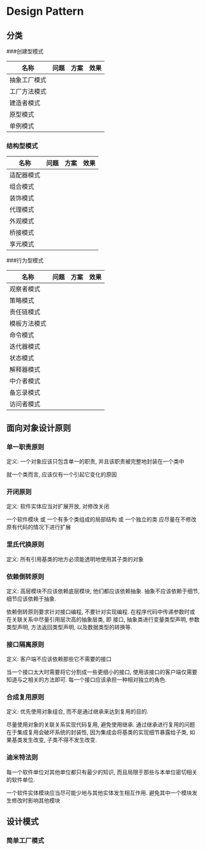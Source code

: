 # Design Pattern

## 分类

###创建型模式

| 名称         | 问题 | 方案 | 效果 |
| ------------ | ---- | ---- | ---- |
| 抽象工厂模式 |      |      |      |
| 工厂方法模式 |      |      |      |
| 建造者模式   |      |      |      |
| 原型模式     |      |      |      |
| 单例模式     |      |      |      |



### 结构型模式

| 名称       | 问题 | 方案 | 效果 |
| ---------- | ---- | ---- | ---- |
| 适配器模式 |      |      |      |
| 组合模式   |      |      |      |
| 装饰模式   |      |      |      |
| 代理模式   |      |      |      |
| 外观模式   |      |      |      |
| 桥接模式   |      |      |      |
| 享元模式   |      |      |      |



###行为型模式

| 名称         | 问题 | 方案 | 效果 |
| ------------ | ---- | ---- | ---- |
| 观察者模式   |      |      |      |
| 策略模式     |      |      |      |
| 责任链模式   |      |      |      |
| 模板方法模式 |      |      |      |
| 命令模式     |      |      |      |
| 迭代器模式   |      |      |      |
| 状态模式     |      |      |      |
| 解释器模式   |      |      |      |
| 中介者模式   |      |      |      |
| 备忘录模式   |      |      |      |
| 访问者模式   |      |      |      |



## 面向对象设计原则

### 单一职责原则

定义: 一个对象应该只包含单一的职责, 并且该职责被完整地封装在一个类中

就一个类而言, 应该仅有一个引起它变化的原因



### 开闭原则

定义: 软件实体应当对扩展开放, 对修改关闭

一个软件模块 或 一个有多个类组成的局部结构 或 一个独立的类 应尽量在不修改原有代码的情况下进行扩展



### 里氏代换原则

定义: 所有引用基类的地方必须能透明地使用其子类的对象



### 依赖倒转原则

定义: 高层模块不应该依赖底层模块, 他们都应该依赖抽象. 抽象不应该依赖于细节, 细节应该依赖于抽象.

依赖倒转原则要求针对接口编程, 不要针对实现编程. 在程序代码中传递参数时或在关联关系中尽量引用层次高的抽象层类, 即 接口, 抽象类进行变量类型声明, 参数类型声明, 方法返回类型声明, 以及数据类型的转换等. 



### 接口隔离原则

定义: 客户端不应该依赖那些它不需要的接口

当一个接口太大时需要将它分割成一些更细小的接口, 使用该接口的客户端仅需要知道与之相关的方法即可. 每一个接口应该承担一种相对独立的角色.



### 合成复用原则

定义: 优先使用对象组合, 而不是通过继承来达到复用的目的.

尽量使用对象的关联关系实现代码复用, 避免使用继承. 通过继承进行复用的问题在于集成复用会破坏系统的封装性, 因为集成会将基类的实现细节暴露给子类, 如果基类发生改变, 子类不得不发生改变.



### 迪米特法则

每一个软件单位对其他单位都只有最少的知识, 而且局限于那些与本单位密切相关的软件单位.

一个软件实体模块应当尽可能少地与其他实体发生相互作用. 避免其中一个模块发生修改时影响其他模块



## 设计模式

### 简单工厂模式

